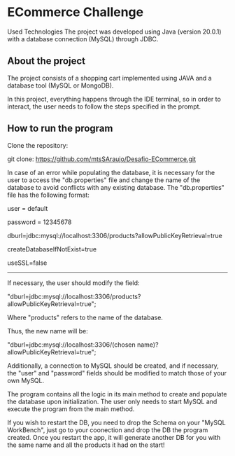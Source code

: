 # ECommerce Challenge
Used Technologies
The project was developed using Java (version 20.0.1) with a database connection (MySQL) through JDBC.


## About the project
The project consists of a shopping cart implemented using JAVA and a database tool (MySQL or MongoDB).


In this project, everything happens through the IDE terminal, so in order to interact, the user needs to follow the steps specified in the prompt.

## How to run the program
Clone the repository:

git clone: https://github.com/mtsSAraujo/Desafio-ECommerce.git

In case of an error while populating the database, it is necessary for the user to access the "db.properties" file and change the name of the database to avoid conflicts with any existing database.
The "db.properties" file has the following format:

user = default

password = 12345678

dburl=jdbc:mysql://localhost:3306/products?allowPublicKeyRetrieval=true

createDatabaseIfNotExist=true

useSSL=false

--------------------------------------------------------------------------------------

If necessary, the user should modify the field:

"dburl=jdbc:mysql://localhost:3306/products?allowPublicKeyRetrieval=true";

Where "products" refers to the name of the database.

Thus, the new name will be:

"dburl=jdbc:mysql://localhost:3306/(chosen name)?allowPublicKeyRetrieval=true";

Additionally, a connection to MySQL should be created, and if necessary, the "user" and "password" fields should be modified to match those of your own MySQL.

The program contains all the logic in its main method to create and populate the database upon initialization. The user only needs to start MySQL and execute the program from the main method.

If you wish to restart the DB, you need to drop the Schema on your "MySQL WorkBench", just go to your coonection and drop the DB the program created.
Once you restart the app, it will generate another DB for you with the same name and all the products it had on the start!
